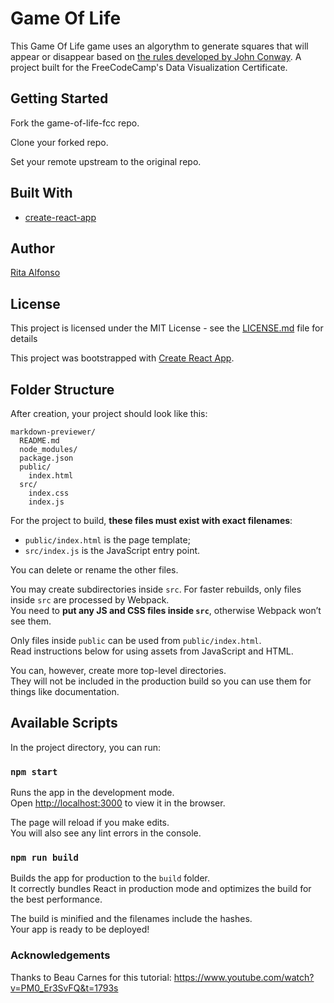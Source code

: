 # Game Of Life

This Game Of Life game uses an algorythm to generate squares that will appear or disappear based on [the rules developed by John Conway](https://bitstorm.org/gameoflife/). A project built for the FreeCodeCamp's Data Visualization Certificate.


## Getting Started

Fork the game-of-life-fcc repo.

Clone your forked repo.

Set your remote upstream to the original repo.


## Built With

* [create-react-app](https://github.com/facebookincubator/create-react-app)


## Author

[Rita Alfonso](https://github.com/alfonsotech)


## License

This project is licensed under the MIT License - see the [LICENSE.md](LICENSE.md) file for details

This project was bootstrapped with [Create React App](https://github.com/facebookincubator/create-react-app).


## Folder Structure

After creation, your project should look like this:

```
markdown-previewer/
  README.md
  node_modules/
  package.json
  public/
    index.html
  src/
    index.css
    index.js
```

For the project to build, **these files must exist with exact filenames**:

* `public/index.html` is the page template;
* `src/index.js` is the JavaScript entry point.

You can delete or rename the other files.

You may create subdirectories inside `src`. For faster rebuilds, only files inside `src` are processed by Webpack.<br>
You need to **put any JS and CSS files inside `src`**, otherwise Webpack won’t see them.

Only files inside `public` can be used from `public/index.html`.<br>
Read instructions below for using assets from JavaScript and HTML.

You can, however, create more top-level directories.<br>
They will not be included in the production build so you can use them for things like documentation.

## Available Scripts

In the project directory, you can run:

### `npm start`

Runs the app in the development mode.<br>
Open [http://localhost:3000](http://localhost:3000) to view it in the browser.

The page will reload if you make edits.<br>
You will also see any lint errors in the console.

### `npm run build`

Builds the app for production to the `build` folder.<br>
It correctly bundles React in production mode and optimizes the build for the best performance.

The build is minified and the filenames include the hashes.<br>
Your app is ready to be deployed!

### Acknowledgements

Thanks to Beau Carnes for this tutorial: https://www.youtube.com/watch?v=PM0_Er3SvFQ&t=1793s
